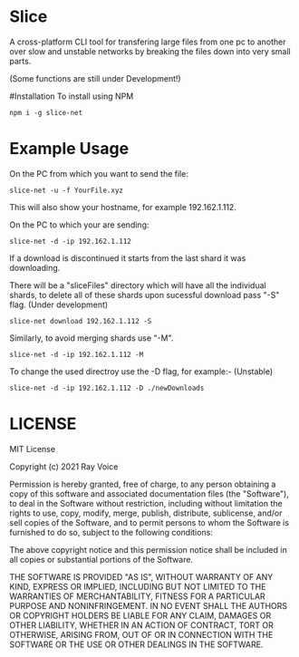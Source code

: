 # Slice
A cross-platform CLI tool for transfering large files from one pc to another over slow and unstable networks by breaking the files down into very small parts.

(Some functions are still under Development!)

#Installation
To install using NPM
```
npm i -g slice-net
```

# Example Usage

On the PC from which you want to send the file:
```
slice-net -u -f YourFile.xyz
```
This will also show your hostname, for example 192.162.1.112.

On the PC to which your are sending:
```
slice-net -d -ip 192.162.1.112
```

If a download is discontinued it starts from the last shard it was downloading.

There will be a "sliceFiles" directory which will have all the individual shards, to delete all of these shards upon sucessful download pass "-S" flag. (Under development)
```
slice-net download 192.162.1.112 -S
```

Similarly, to avoid merging shards use "-M".
```
slice-net -d -ip 192.162.1.112 -M
```

To change the used directroy use the -D flag, for example:- (Unstable)
```
slice-net -d -ip 192.162.1.112 -D ./newDownloads
```

# LICENSE
MIT License

Copyright (c) 2021 Ray Voice

Permission is hereby granted, free of charge, to any person obtaining a copy
of this software and associated documentation files (the "Software"), to deal
in the Software without restriction, including without limitation the rights
to use, copy, modify, merge, publish, distribute, sublicense, and/or sell
copies of the Software, and to permit persons to whom the Software is
furnished to do so, subject to the following conditions:

The above copyright notice and this permission notice shall be included in all
copies or substantial portions of the Software.

THE SOFTWARE IS PROVIDED "AS IS", WITHOUT WARRANTY OF ANY KIND, EXPRESS OR
IMPLIED, INCLUDING BUT NOT LIMITED TO THE WARRANTIES OF MERCHANTABILITY,
FITNESS FOR A PARTICULAR PURPOSE AND NONINFRINGEMENT. IN NO EVENT SHALL THE
AUTHORS OR COPYRIGHT HOLDERS BE LIABLE FOR ANY CLAIM, DAMAGES OR OTHER
LIABILITY, WHETHER IN AN ACTION OF CONTRACT, TORT OR OTHERWISE, ARISING FROM,
OUT OF OR IN CONNECTION WITH THE SOFTWARE OR THE USE OR OTHER DEALINGS IN THE
SOFTWARE.

